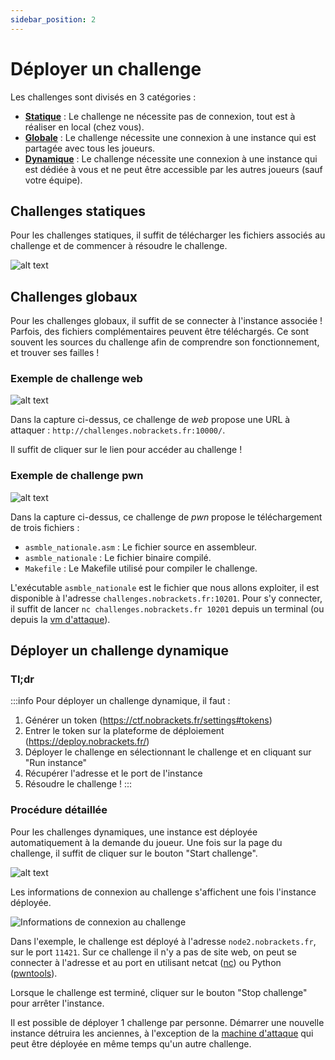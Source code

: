 ```yaml
---
sidebar_position: 2
---
```


# Déployer un challenge

Les challenges sont divisés en 3 catégories :
- [**Statique**](#challenges-statiques) : Le challenge ne nécessite pas de connexion, tout est à réaliser en local (chez vous).
- [**Globale**](#challenges-globaux) : Le challenge nécessite une connexion à une instance qui est partagée avec tous les joueurs.
- [**Dynamique**](#d%C3%A9ployer-un-challenge-dynamique) : Le challenge nécessite une connexion à une instance qui est dédiée à vous et ne peut être accessible par les autres joueurs (sauf votre équipe).

## Challenges statiques

Pour les challenges statiques, il suffit de télécharger les fichiers associés au challenge et de commencer à résoudre le challenge.

![alt text](image-11.png)

## Challenges globaux

Pour les challenges globaux, il suffit de se connecter à l'instance associée ! Parfois, des fichiers complémentaires peuvent être téléchargés. Ce sont souvent les sources du challenge afin de comprendre son fonctionnement, et trouver ses failles !

### Exemple de challenge web

![alt text](image-13.png)

Dans la capture ci-dessus, ce challenge de *web* propose une URL à attaquer : `http://challenges.nobrackets.fr:10000/`.

Il suffit de cliquer sur le lien pour accéder au challenge !

### Exemple de challenge pwn

![alt text](image-12.png)

Dans la capture ci-dessus, ce challenge de *pwn* propose le téléchargement de trois fichiers :
- `asmble_nationale.asm` : Le fichier source en assembleur.
- `asmble_nationale` : Le fichier binaire compilé.
- `Makefile` : Le Makefile utilisé pour compiler le challenge.

L'exécutable `asmble_nationale` est le fichier que nous allons exploiter, il est disponible à l'adresse `challenges.nobrackets.fr:10201`.
Pour s'y connecter, il suffit de lancer `nc challenges.nobrackets.fr 10201` depuis un terminal (ou depuis la [vm d'attaque](https://wiki.nobrackets.fr/docs/vm)).

## Déployer un challenge dynamique

### Tl;dr

:::info
Pour déployer un challenge dynamique, il faut :
1. Générer un token (https://ctf.nobrackets.fr/settings#tokens)
2. Entrer le token sur la plateforme de déploiement (https://deploy.nobrackets.fr/)
3. Déployer le challenge en sélectionnant le challenge et en cliquant sur "Run instance"
4. Récupérer l'adresse et le port de l'instance
5. Résoudre le challenge !
:::

### Procédure détaillée

Pour les challenges dynamiques, une instance est déployée automatiquement à la demande du joueur. Une fois sur la page du challenge, il suffit de cliquer sur le bouton "Start challenge".

![alt text](page_chall.png)

Les informations de connexion au challenge s'affichent une fois l'instance déployée.

![Informations de connexion au challenge](info_connexion.png)

Dans l'exemple, le challenge est déployé à l'adresse `node2.nobrackets.fr`, sur le port `11421`. Sur ce challenge il n'y a pas de site web, on peut se connecter à l'adresse et au port en utilisant netcat ([nc](https://linuxize.com/post/netcat-nc-command-with-examples/)) ou Python ([pwntools](https://docs.pwntools.com/en/stable/)).

Lorsque le challenge est terminé, cliquer sur le bouton "Stop challenge" pour arrêter l'instance.

Il est possible de déployer 1 challenge par personne. Démarrer une nouvelle instance détruira les anciennes, à l'exception de la [machine d'attaque](https://wiki.nobrackets.fr/docs/vm/) qui peut être déployée en même temps qu'un autre challenge.
